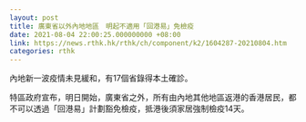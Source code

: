 ```yaml
---
layout: post
title: 廣東省以外內地地區　明起不適用「回港易」免檢疫
date: 2021-08-04 22:00:25.000000000 +08:00
link: https://news.rthk.hk/rthk/ch/component/k2/1604287-20210804.htm
categories: rthk
---
```


內地新一波疫情未見緩和，有17個省錄得本土確診。

特區政府宣布，明日開始，廣東省之外，所有由內地其他地區返港的香港居民，都不可以透過「回港易」計劃豁免檢疫，抵港後須家居強制檢疫14天。
